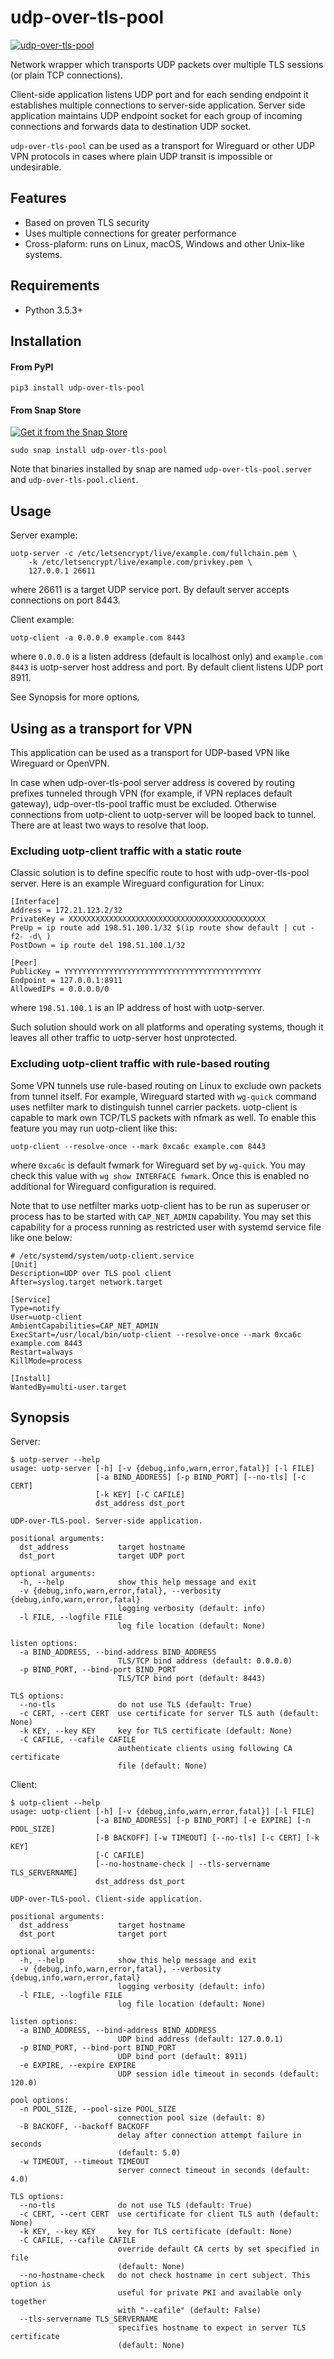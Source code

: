 udp-over-tls-pool
=================

[![udp-over-tls-pool](https://snapcraft.io//udp-over-tls-pool/badge.svg)](https://snapcraft.io/udp-over-tls-pool)

Network wrapper which transports UDP packets over multiple TLS sessions (or plain TCP connections).

Client-side application listens UDP port and for each sending endpoint it establishes multiple connections to server-side application. Server side application maintains UDP endpoint socket for each group of incoming connections and forwards data to destination UDP socket.

`udp-over-tls-pool` can be used as a transport for Wireguard or other UDP VPN protocols in cases where plain UDP transit is impossible or undesirable.

## Features

* Based on proven TLS security
* Uses multiple connections for greater performance
* Cross-plaform: runs on Linux, macOS, Windows and other Unix-like systems.

## Requirements

* Python 3.5.3+

## Installation

#### From PyPI

```
pip3 install udp-over-tls-pool
```

#### From Snap Store

[![Get it from the Snap Store](https://snapcraft.io/static/images/badges/en/snap-store-black.svg)](https://snapcraft.io/udp-over-tls-pool)

```
sudo snap install udp-over-tls-pool
```

Note that binaries installed by snap are named `udp-over-tls-pool.server` and `udp-over-tls-pool.client`.

## Usage

Server example:

```
uotp-server -c /etc/letsencrypt/live/example.com/fullchain.pem \
    -k /etc/letsencrypt/live/example.com/privkey.pem \
    127.0.0.1 26611
```

where 26611 is a target UDP service port. By default server accepts connections on port 8443.

Client example:

```
uotp-client -a 0.0.0.0 example.com 8443
```

where `0.0.0.0` is a listen address (default is localhost only) and `example.com 8443` is uotp-server host address and port. By default client listens UDP port 8911.

See Synopsis for more options.

## Using as a transport for VPN

This application can be used as a transport for UDP-based VPN like Wireguard or OpenVPN.

In case when udp-over-tls-pool server address is covered by routing prefixes tunneled through VPN (for example, if VPN replaces default gateway), udp-over-tls-pool traffic must be excluded. Otherwise connections from uotp-client to uotp-server will be looped back to tunnel. There are at least two ways to resolve that loop.

### Excluding uotp-client traffic with a static route

Classic solution is to define specific route to host with udp-over-tls-pool server. Here is an example Wireguard configuration for Linux:

```
[Interface]
Address = 172.21.123.2/32
PrivateKey = XXXXXXXXXXXXXXXXXXXXXXXXXXXXXXXXXXXXXXXXXXXX
PreUp = ip route add 198.51.100.1/32 $(ip route show default | cut -f2- -d\ )
PostDown = ip route del 198.51.100.1/32

[Peer]
PublicKey = YYYYYYYYYYYYYYYYYYYYYYYYYYYYYYYYYYYYYYYYYYYY
Endpoint = 127.0.0.1:8911
AllowedIPs = 0.0.0.0/0
```

where `198.51.100.1` is an IP address of host with uotp-server.

Such solution should work on all platforms and operating systems, though it leaves all other traffic to uotp-server host unprotected.

### Excluding uotp-client traffic with rule-based routing

Some VPN tunnels use rule-based routing on Linux to exclude own packets from tunnel itself. For example, Wireguard started with `wg-quick` command uses netfilter mark to distinguish tunnel carrier packets. uotp-client is capable to mark own TCP/TLS packets with nfmark as well. To enable this feature you may run uotp-client like this:

```
uotp-client --resolve-once --mark 0xca6c example.com 8443
```

where `0xca6c` is default fwmark for Wireguard set by `wg-quick`. You may check this value with `wg show INTERFACE fwmark`. Once this is enabled no additional for Wireguard configuration is required.

Note that to use netfilter marks uotp-client has to be run as superuser or process has to be started with `CAP_NET_ADMIN` capability. You may set this capability for a process running as restricted user with systemd service file like one below:

```
# /etc/systemd/system/uotp-client.service
[Unit]
Description=UDP over TLS pool client
After=syslog.target network.target

[Service]
Type=notify
User=uotp-client
AmbientCapabilities=CAP_NET_ADMIN
ExecStart=/usr/local/bin/uotp-client --resolve-once --mark 0xca6c example.com 8443
Restart=always
KillMode=process

[Install]
WantedBy=multi-user.target
```

## Synopsis

Server:

```
$ uotp-server --help
usage: uotp-server [-h] [-v {debug,info,warn,error,fatal}] [-l FILE]
                   [-a BIND_ADDRESS] [-p BIND_PORT] [--no-tls] [-c CERT]
                   [-k KEY] [-C CAFILE]
                   dst_address dst_port

UDP-over-TLS-pool. Server-side application.

positional arguments:
  dst_address           target hostname
  dst_port              target UDP port

optional arguments:
  -h, --help            show this help message and exit
  -v {debug,info,warn,error,fatal}, --verbosity {debug,info,warn,error,fatal}
                        logging verbosity (default: info)
  -l FILE, --logfile FILE
                        log file location (default: None)

listen options:
  -a BIND_ADDRESS, --bind-address BIND_ADDRESS
                        TLS/TCP bind address (default: 0.0.0.0)
  -p BIND_PORT, --bind-port BIND_PORT
                        TLS/TCP bind port (default: 8443)

TLS options:
  --no-tls              do not use TLS (default: True)
  -c CERT, --cert CERT  use certificate for server TLS auth (default: None)
  -k KEY, --key KEY     key for TLS certificate (default: None)
  -C CAFILE, --cafile CAFILE
                        authenticate clients using following CA certificate
                        file (default: None)
```

Client:

```
$ uotp-client --help
usage: uotp-client [-h] [-v {debug,info,warn,error,fatal}] [-l FILE]
                   [-a BIND_ADDRESS] [-p BIND_PORT] [-e EXPIRE] [-n POOL_SIZE]
                   [-B BACKOFF] [-w TIMEOUT] [--no-tls] [-c CERT] [-k KEY]
                   [-C CAFILE]
                   [--no-hostname-check | --tls-servername TLS_SERVERNAME]
                   dst_address dst_port

UDP-over-TLS-pool. Client-side application.

positional arguments:
  dst_address           target hostname
  dst_port              target port

optional arguments:
  -h, --help            show this help message and exit
  -v {debug,info,warn,error,fatal}, --verbosity {debug,info,warn,error,fatal}
                        logging verbosity (default: info)
  -l FILE, --logfile FILE
                        log file location (default: None)

listen options:
  -a BIND_ADDRESS, --bind-address BIND_ADDRESS
                        UDP bind address (default: 127.0.0.1)
  -p BIND_PORT, --bind-port BIND_PORT
                        UDP bind port (default: 8911)
  -e EXPIRE, --expire EXPIRE
                        UDP session idle timeout in seconds (default: 120.0)

pool options:
  -n POOL_SIZE, --pool-size POOL_SIZE
                        connection pool size (default: 8)
  -B BACKOFF, --backoff BACKOFF
                        delay after connection attempt failure in seconds
                        (default: 5.0)
  -w TIMEOUT, --timeout TIMEOUT
                        server connect timeout in seconds (default: 4.0)

TLS options:
  --no-tls              do not use TLS (default: True)
  -c CERT, --cert CERT  use certificate for client TLS auth (default: None)
  -k KEY, --key KEY     key for TLS certificate (default: None)
  -C CAFILE, --cafile CAFILE
                        override default CA certs by set specified in file
                        (default: None)
  --no-hostname-check   do not check hostname in cert subject. This option is
                        useful for private PKI and available only together
                        with "--cafile" (default: False)
  --tls-servername TLS_SERVERNAME
                        specifies hostname to expect in server TLS certificate
                        (default: None)
```
